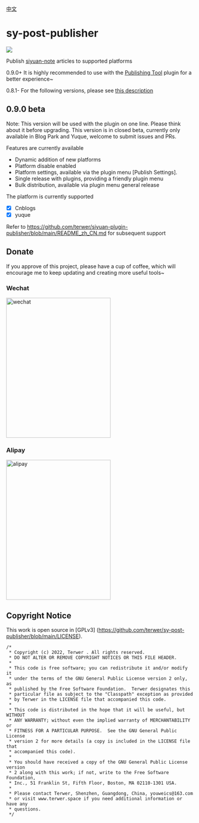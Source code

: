 [中文](README_zh_CN.md)

# sy-post-publisher

![](https://img1.terwer.space/api/public/202212181125714.png)

Publish [siyuan-note](https://github.com/siyuan-note/siyuan) articles to supported platforms

0.9.0+ It is highly recommended to use with the [Publishing Tool](https://github.com/terwer/siyuan-plugin-publisher) plugin for a better experience~

0.8.1- For the following versions, please see [this description](./README_0_8_1_zh_CN.md)

## 0.9.0 beta

Note: This version will be used with the plugin on one line. Please think about it before upgrading. This version is in closed beta, currently only available in Blog Park and Yuque, welcome to submit issues and PRs.

Features are currently available

- Dynamic addition of new platforms
- Platform disable enabled
- Platform settings, available via the plugin menu [Publish Settings].
- Single release with plugins, providing a friendly plugin menu
- Bulk distribution, available via plugin menu general release

The platform is currently supported

- [X] Cnblogs
- [X] yuque

Refer to https://github.com/terwer/siyuan-plugin-publisher/blob/main/README_zh_CN.md for subsequent support

## Donate

If you approve of this project, please have a cup of coffee, which will encourage me to keep updating and creating more useful tools~

### Wechat

<div>
<img src="https://static-rs-terwer.oss-cn-beijing.aliyuncs.com/donate/wechat.jpg" alt="wechat" style="width:280px;height:375px;" />
</div>

### Alipay

<div>
<img src="https://static-rs-terwer.oss-cn-beijing.aliyuncs.com/donate/alipay.jpg" alt="alipay" style="width:280px;height:375px;" />
</div>

## Copyright Notice

This work is open source in [GPLv3] (https://github.com/terwer/sy-post-publisher/blob/main/LICENSE).

```
/*
 * Copyright (c) 2022, Terwer . All rights reserved.
 * DO NOT ALTER OR REMOVE COPYRIGHT NOTICES OR THIS FILE HEADER.
 *
 * This code is free software; you can redistribute it and/or modify it
 * under the terms of the GNU General Public License version 2 only, as
 * published by the Free Software Foundation.  Terwer designates this
 * particular file as subject to the "Classpath" exception as provided
 * by Terwer in the LICENSE file that accompanied this code.
 *
 * This code is distributed in the hope that it will be useful, but WITHOUT
 * ANY WARRANTY; without even the implied warranty of MERCHANTABILITY or
 * FITNESS FOR A PARTICULAR PURPOSE.  See the GNU General Public License
 * version 2 for more details (a copy is included in the LICENSE file that
 * accompanied this code).
 *
 * You should have received a copy of the GNU General Public License version
 * 2 along with this work; if not, write to the Free Software Foundation,
 * Inc., 51 Franklin St, Fifth Floor, Boston, MA 02110-1301 USA.
 *
 * Please contact Terwer, Shenzhen, Guangdong, China, youweics@163.com
 * or visit www.terwer.space if you need additional information or have any
 * questions.
 */
```



